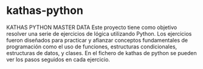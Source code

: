 # kathas-python
KATHAS PYTHON MASTER DATA
Este proyecto tiene como objetivo resolver una serie de ejercicios de lógica utilizando Python. Los ejercicios fueron diseñados para practicar y afianzar conceptos fundamentales de programación como el uso de funciones, estructuras condicionales, estructuras de datos, y clases. En el fichero de kathas de python se pueden ver los pasos seguidos en cada ejercicio.
